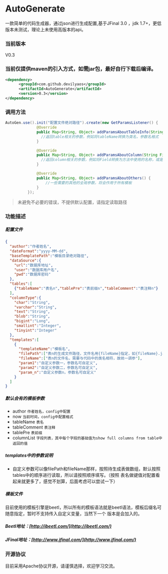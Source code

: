 # AutoGenerate
一款简单的代码生成器，通过json进行生成配置,基于JFinal 3.0 ，jdk 1.7+，更低版本未测试，理论上未使用高版本的api。
### 当前版本
V0.3
### 当前仅提供maven的引入方式，如需jar包，最好自行下载后编译。
```xml
<dependency>
      <groupId>com.github.devilyaos</groupId>
      <artifactId>AutoGenerate</artifactId>
      <version>0.3</version>
</dependency>
```
### 调用方法
```java
AutoGen.use().init("配置文件绝对路径").create(new GetParamsListener() {
              @Override
              public Map<String, Object> addParamsAboutTableInfo(String tableName, String tablePre, String tableComment) {
                //返回table相关的参数，例如将tableName转换为类名，参数名格式
              }

              @Override
              public Map<String, Object> addParamsAboutColumn(String Field, String Type, String Key, String Default, String Comment) {
                //返回column相关的参数，例如将Field转换为方法中使用的名称，或是按照自己的规则转换为符合业务的名称
              }

              @Override
              public Map<String, Object> addParamsAboutOthers() {
                  //一些需要的其他的全局参数，将会作用于所有模板
              }
          });
```
> 未避免不必要的错误，不提供默认配置，请指定读取路径

### 功能描述
##### 配置文件
```json
{
  "author":"作者姓名",
  "dateFormat":"yyyy-MM-dd",
  "baseTemplatePath":"模板目录绝对路径",
  "dataSource":{
    "url":"数据库地址",
    "user":"数据库用户名",
    "pwd":"数据库密码"
  },
  "tables":[
    {"tableName":"表名n","tablePre":"表前缀n","tableComment":"表注释n"}
  ],
  "columnType":{
    "char":"String",
    "varchar":"String",
    "text":"String",
    "blob":"String",
    "bigint":"Long",
    "smallint":"Integer",
    "tinyint":"Integer"
  },
  "templates":[
    {
      "templateName":"模板名",
      "filePath":["表n的生成文件路径，文件名用{fileName}指定，如{fileName}.java"],
      "fileName":["表n的文件名，需要与代码中的类名相符，故统一调参"],
      "param1":"自定义参数一，参数名可自定义",
      "param2":"自定义参数二，参数名可自定义",
      "param_n":"自定义参数n，参数名可自定义"
    }
  ]
}
```
##### 默认会有的模板参数
* author `作者姓名，config中配置`
* now `当前时间，config中配置格式`
* tableName `表名`
* tableComment `表注释`
* tablePre `表前缀`
* columnList `字段列表，其中每个字段的基础值为show full columns from table中返回的值`

##### templates中的参数说明
* 自定义参数可以像filePath和fileName那样，按照待生成表做数组，默认按照tables中的顺序进行读取，所以请按照顺序填写。（按照
表名做键值对配置看起来就更多了，感觉不划算，后面考虑可以尝试一下）

##### 模板文件
目前使用的模板引擎是beetl，所以所有的模板语法就是beetl语法，模板后缀名可随意指定，暂时不支持传入自定义变量，当然下一个
版本是会加入的。

##### Beetl地址：[http://ibeetl.com/](http://ibeetl.com/)
##### JFinal地址：[http://www.jfinal.com/](http://www.jfinal.com/)

### 开源协议
目前采用Apache协议开源，请谨慎选择，欢迎学习交流。